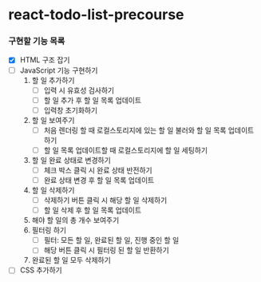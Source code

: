 # react-todo-list-precourse

### 구현할 기능 목록

- [x] HTML 구조 잡기
- [ ] JavaScript 기능 구현하기
  1. 할 일 추가하기
     - [ ] 입력 시 유효성 검사하기
     - [ ] 할 일 추가 후 할 일 목록 업데이트
     - [ ] 입력창 초기화하기
  2. 할 일 보여주기
     - [ ] 처음 렌더링 할 때 로컬스토리지에 있는 할 일 불러와 할 일 목록 업데이트 하기
     - [ ] 할 일 목록 업데이트할 때 로컬스토리지에 할 일 세팅하기
  3. 할 일 완료 상태로 변경하기
     - [ ] 체크 박스 클릭 시 완료 상태 반전하기
     - [ ] 완료 상태 변경 후 할 일 목록 업데이트
  4. 할 일 삭제하기
     - [ ] 삭제하기 버튼 클릭 시 해당 할 일 삭제하기
     - [ ] 할 일 삭제 후 할 일 목록 업데이트
  5. 해야 할 일의 총 개수 보여주기
  6. 필터링 하기
     - [ ] 필터: 모든 할 일, 완료된 할 일, 진행 중인 할 일
     - [ ] 해당 버튼 클릭 시 필터링 된 할 일 반환하기
  7. 완료된 할 일 모두 삭제하기
- [ ] CSS 추가하기
